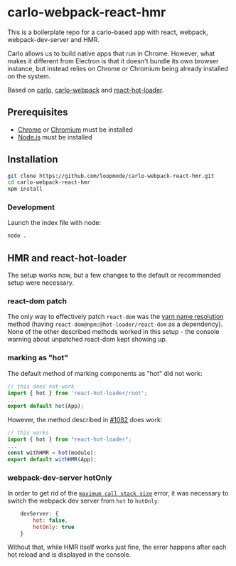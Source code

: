 # carlo-webpack-react-hmr

This is a boilerplate repo for a carlo-based app with react, webpack, webpack-dev-server and HMR.

Carlo allows us to build native apps that run in Chrome. However, what makes it different from Electron is that it doesn't bundle its own browser instance, but instead relies on Chrome or Chromium being already installed on the system.

Based on [carlo](https://www.npmjs.com/package/carlo), [carlo-webpack](https://www.npmjs.com/package/carlo-webpack) and [react-hot-loader](https://www.npmjs.com/package/react-hot-loader).

## Prerequisites

-   [Chrome](https://www.google.com/chrome/) or [Chromium](https://www.chromium.org/getting-involved/download-chromium) must be installed
-   [Node.js](https://nodejs.org/en/download/) must be installed

## Installation

```bash
git clone https://github.com/loopmode/carlo-webpack-react-hmr.git
cd carlo-webpack-react-hmr
npm install
```

### Development

Launch the index file with node:

```bash
node .
```

## HMR and react-hot-loader

The setup works now, but a few changes to the default or recommended setup were necessary.

### react-dom patch

The only way to effectively patch `react-dom` was the [yarn name resolution](https://github.com/gaearon/react-hot-loader#react--dom) method (having `react-dom@npm:@hot-loader/react-dom` as a dependency).  
None of the other described methods worked in this setup - the console warning about unpatched react-dom kept showing up.

### marking as "hot"

The default method of marking components as "hot" did not work:

```jsx
// this does not work
import { hot } from 'react-hot-loader/root';
...
export default hot(App);
```

However, the method described in [#1082](https://github.com/gaearon/react-hot-loader/issues/1082) does work:

```jsx
// this works
import { hot } from "react-hot-loader";
...
const withHMR = hot(module);
export default withHMR(App);
```

### webpack-dev-server hotOnly

In order to get rid of the [`maximum call stack size`](https://github.com/gaearon/react-hot-loader/blob/master/docs/Troubleshooting.md#uncaught-rangeerror-maximum-call-stack-size-exceeded) error, it was necessary to switch the webpack dev server from `hot` to `hotOnly`:

```js
    devServer: {
        hot: false,
        hotOnly: true
    }
```

Without that, while HMR itself works just fine, the error happens after each hot reload and is displayed in the console.
